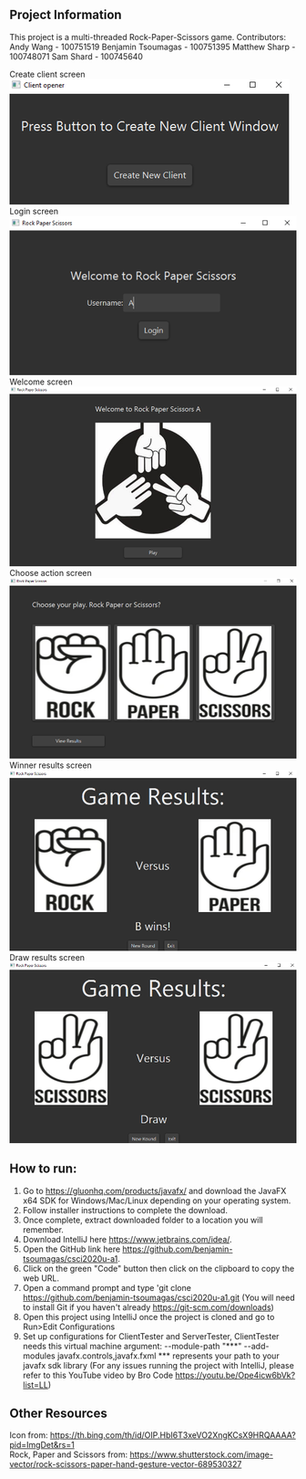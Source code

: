 **Project Information**
-
This project is a multi-threaded Rock-Paper-Scissors game.
Contributors:
Andy Wang - 100751519
Benjamin Tsoumagas - 100751395
Matthew Sharp - 100748071
Sam Shard - 100745640

Create client screen
![alt-text](https://github.com/benjamin-tsoumagas/csci2020u-final/blob/main/README_images/create_client.png?raw=true)
Login screen
![alt-text](https://github.com/benjamin-tsoumagas/csci2020u-final/blob/main/README_images/login.png?raw=true)
Welcome screen
![alt-text](https://github.com/benjamin-tsoumagas/csci2020u-final/blob/main/README_images/welcome.png?raw=true)
Choose action screen
![alt-text](https://github.com/benjamin-tsoumagas/csci2020u-final/blob/main/README_images/choose_action.png?raw=true)
Winner results screen
![alt-text](https://github.com/benjamin-tsoumagas/csci2020u-final/blob/main/README_images/results_win.png?raw=true)
Draw results screen
![alt-text](https://github.com/benjamin-tsoumagas/csci2020u-final/blob/main/README_images/results_draw.png?raw=true)

**How to run:**
-
1. Go to https://gluonhq.com/products/javafx/ and download the JavaFX x64 SDK for Windows/Mac/Linux depending on your operating system.
2. Follow installer instructions to complete the download.
3. Once complete, extract downloaded folder to a location you will remember.
4. Download IntelliJ here https://www.jetbrains.com/idea/.
5. Open the GitHub link here https://github.com/benjamin-tsoumagas/csci2020u-a1.
6. Click on the green "Code" button then click on the clipboard to copy the web URL.
7. Open a command prompt and type 'git clone https://github.com/benjamin-tsoumagas/csci2020u-a1.git (You will need to install Git if you haven't already https://git-scm.com/downloads)
8. Open this project using IntelliJ once the project is cloned and go to Run>Edit Configurations
9. Set up configurations for ClientTester and ServerTester, ClientTester needs this virtual machine argument: --module-path "***" --add-modules javafx.controls,javafx.fxml
   *** represents your path to your javafx sdk library
   (For any issues running the project with IntelliJ, please refer to this YouTube video by Bro Code https://youtu.be/Ope4icw6bVk?list=LL)


**Other Resources**
-
Icon from: https://th.bing.com/th/id/OIP.HbI6T3xeVO2XngKCsX9HRQAAAA?pid=ImgDet&rs=1 \
Rock, Paper and Scissors from: https://www.shutterstock.com/image-vector/rock-scissors-paper-hand-gesture-vector-689530327

